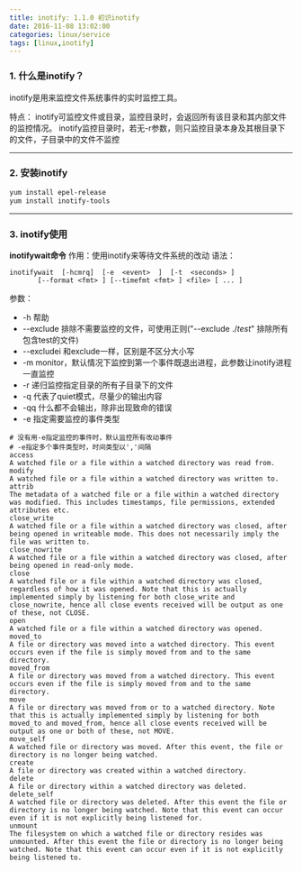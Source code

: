```yaml
---
title: inotify: 1.1.0 初识inotify
date: 2016-11-08 13:02:00
categories: linux/service
tags: [linux,inotify]
---
```


### 1. 什么是inotify？
inotify是用来监控文件系统事件的实时监控工具。

特点：
inotify可监控文件或目录，监控目录时，会返回所有该目录和其内部文件的监控情况。
inotify监控目录时，若无-r参数，则只监控目录本身及其根目录下的文件，子目录中的文件不监控

---

### 2. 安装inotify
``` bash
yum install epel-release
yum install inotify-tools
```

---

### 3. inotify使用
**inotifywait命令**
作用：使用inotify来等待文件系统的改动
语法：
```
inotifywait  [-hcmrq]  [-e  <event>  ]  [-t  <seconds> ]
       [--format <fmt> ] [--timefmt <fmt> ] <file> [ ... ]
```

参数：
- -h 帮助
- --exclude 排除不需要监控的文件，可使用正则("--exclude ./*test*" 排除所有包含test的文件)
- --excludei 和exclude一样，区别是不区分大小写
- -m monitor，默认情况下监控到第一个事件既退出进程，此参数让inotify进程一直监控
- -r 递归监控指定目录的所有子目录下的文件
- -q 代表了quiet模式，尽量少的输出内容
- -qq 什么都不会输出，除非出现致命的错误
- -e 指定需要监控的事件类型
```
# 没有用-e指定监控的事件时，默认监控所有改动事件
# -e指定多个事件类型时，时间类型以','间隔
access
A watched file or a file within a watched directory was read from.
modify
A watched file or a file within a watched directory was written to.
attrib
The metadata of a watched file or a file within a watched directory was modified. This includes timestamps, file permissions, extended attributes etc.
close_write
A watched file or a file within a watched directory was closed, after being opened in writeable mode. This does not necessarily imply the file was written to.
close_nowrite
A watched file or a file within a watched directory was closed, after being opened in read-only mode.
close
A watched file or a file within a watched directory was closed, regardless of how it was opened. Note that this is actually implemented simply by listening for both close_write and close_nowrite, hence all close events received will be output as one of these, not CLOSE.
open
A watched file or a file within a watched directory was opened.
moved_to
A file or directory was moved into a watched directory. This event occurs even if the file is simply moved from and to the same directory.
moved_from
A file or directory was moved from a watched directory. This event occurs even if the file is simply moved from and to the same directory.
move
A file or directory was moved from or to a watched directory. Note that this is actually implemented simply by listening for both moved_to and moved_from, hence all close events received will be output as one or both of these, not MOVE.
move_self
A watched file or directory was moved. After this event, the file or directory is no longer being watched.
create
A file or directory was created within a watched directory.
delete
A file or directory within a watched directory was deleted.
delete_self
A watched file or directory was deleted. After this event the file or directory is no longer being watched. Note that this event can occur even if it is not explicitly being listened for.
unmount
The filesystem on which a watched file or directory resides was unmounted. After this event the file or directory is no longer being watched. Note that this event can occur even if it is not explicitly being listened to.
```
